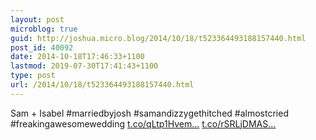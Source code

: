 ```yaml
---
layout: post
microblog: true
guid: http://joshua.micro.blog/2014/10/18/t523364493188157440.html
post_id: 40092
date: 2014-10-18T17:46:33+1100
lastmod: 2019-07-30T17:41:43+1100
type: post
url: /2014/10/18/t523364493188157440.html
---
```

Sam + Isabel #marriedbyjosh #samandizzygethitched #almostcried #freakingawesomewedding [t.co/qLtp1Hvem...](http://t.co/qLtp1HvemG) [t.co/rSRLjDMAS...](http://t.co/rSRLjDMASI)
